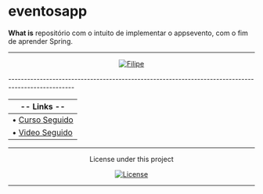 # eventosapp

**What is** repositório com o intuito de implementar o appsevento, com o fim de aprender Spring.<br>


---------------------------------------------------------------------------------------------------

<p align="center">
    <a href="https://github.com/filipegmedeiros">
        <img src="https://img.shields.io/badge/20180117787-Filipe%20Medeiros-blue.svg?longCache=true&style=for-the-badge"
             alt="Filipe" /></a>
</p>
---------------------------------------------------------------------------------------------------


|  **-- Links --**                                                                                                         |
| ------------------------------------------------------------------------------------------------------------------------ |
| • [Curso Seguido](https://github.com/MichelliBrito/cursospringboot)                                                      |
| • [Video Seguido](https://www.youtube.com/watch?v=FHRYijYhJYA&list=PL8iIphQOyG-DHLpEx1TPItqJamy08fs1D&index=3)           |

 
---------------------------------------------------------------------------------------------------

<p align="center">
   License under this project
  <br>
<p align="center">
    <a href="https://github.com/filipegmedeiros/eventosapp/blob/master/LICENSE.md">
        <img src="https://img.shields.io/github/license/filipegmedeiros/eventosapp.svg?longCache=true&style=for-the-badge"
             alt="License" /></a>
</p>


---------------------------------------------------------------------------------------------------
